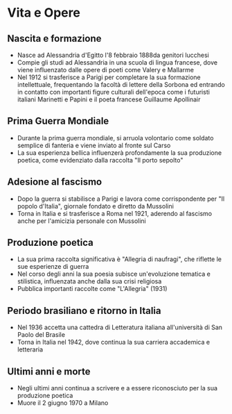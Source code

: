 # Vita e Opere

## Nascita e formazione 
- Nasce ad Alessandria d'Egitto l'8 febbraio 1888da genitori lucchesi
- Compie gli studi ad Alessandria in una scuola di lingua francese, dove viene influenzato dalle opere di poeti
come Valery e Mallarme
- Nel 1912 si trasferisce a Parigi per completare la sua formazione intellettuale, frequentando la facoltà di
lettere della Sorbona ed entrando in contatto con importanti figure culturali dell'epoca come i futuristi
italiani Marinetti e Papini e il poeta francese Guillaume Apollinair

## Prima Guerra Mondiale
- Durante la prima guerra mondiale, si arruola volontario come soldato semplice di fanteria e viene inviato
al fronte sul Carso
- La sua esperienza bellica influenzerà profondamente la sua produzione poetica, come evidenziato dalla
raccolta "Il porto sepolto"

## Adesione al fascismo
- Dopo la guerra si stabilisce a Parigi e lavora come corrispondente per "Il popolo d'Italia", giornale
fondato e diretto da Mussolini
- Torna in Italia e si trasferisce a Roma nel 1921, aderendo al fascismo anche per l'amicizia personale con
Mussolini

## Produzione poetica
- La sua prima raccolta significativa è "Allegria di naufragi", che riflette le sue esperienze di guerra
- Nel corso degli anni la sua poesia subisce un'evoluzione tematica e stilistica, influenzata anche dalla sua
crisi religiosa
- Pubblica importanti raccolte come "L'Allegria" (1931)

## Periodo brasiliano e ritorno in Italia
- Nel 1936 accetta una cattedra di Letteratura italiana all'università di San Paolo del Brasile
- Torna in Italia nel 1942, dove continua la sua carriera accademica e letteraria

## Ultimi anni e morte
- Negli ultimi anni continua a scrivere e a essere riconosciuto per la sua produzione poetica
- Muore il 2 giugno 1970 a Milano